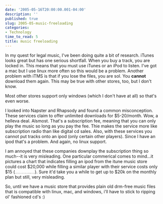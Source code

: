 ```yaml
---
date: '2005-05-16T20:00:00.001-04:00'
description: ''
published: true
slug: 2005-05-music-freeloading
categories:
- Technology
time_to_read: 5
title: music freeloading
---
```


In my quest for legal music, I've been doing quite a bit of research. iTunes looks great but has one serious shortfall. When you buy a track, you are locked in. This means that you must use iTunes or an iPod to listen. I've got a mac but I use linux more often so this would be a problem. Another problem with iTMS is that if you lose the files, you are sol. You **cannot** download them again. This may be true with other stores, too, but I don't know.

Most other stores support only windows (which I don't have at all) so that's even worse.

I looked into Napster and Rhapsody and found a common misconception. These services claim to offer unlimited downloads for $5-20/month. Wow, a helleva deal. Alsmost. That's a subscription fee, meaning that you can only play the music so long as you pay the fee. Thie makes the service more like subscription radio than like digital cd sales. Also, with these services you cannot put tracks onto an ipod (only certain other players). Since I have an ipod that's a problem. And again, no linux support.

I am annoyed that these companies downplay the subscription thing so much--it is very misleading. One particular commerical comes to mind...it pictures a chart that indicates filling an ipod from the itune music store could cost $20,000 while filling a similar player with their service costs only $15 (<span style="font-size: .1em;">per month. If you don't pay, you can't play. I can't believe you actually enlarged this to read it, dork.</span>). Sure it'd take you a while to get up to $20k on the monthly plan but still, very misleading.

So, until we have a music store that provides plain old drm-free music files that is compatible with linux, mac, and windows, i'll have to stick to ripping ol' fashioned cd's :)
